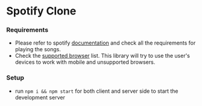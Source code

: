 # Spotify Clone


### Requirements
- Please refer to spotify [documentation](https://developer.spotify.com/documentation/web-playback-sdk/) and check all the requirements for playing the songs.
- Check the [supported browser](https://developer.spotify.com/documentation/web-playback-sdk/#supported-browsers) list. This library will try to use the user's devices to work with mobile and unsupported browsers.

### Setup
- run ```npm i && npm start``` for both client and server side to start the development server

